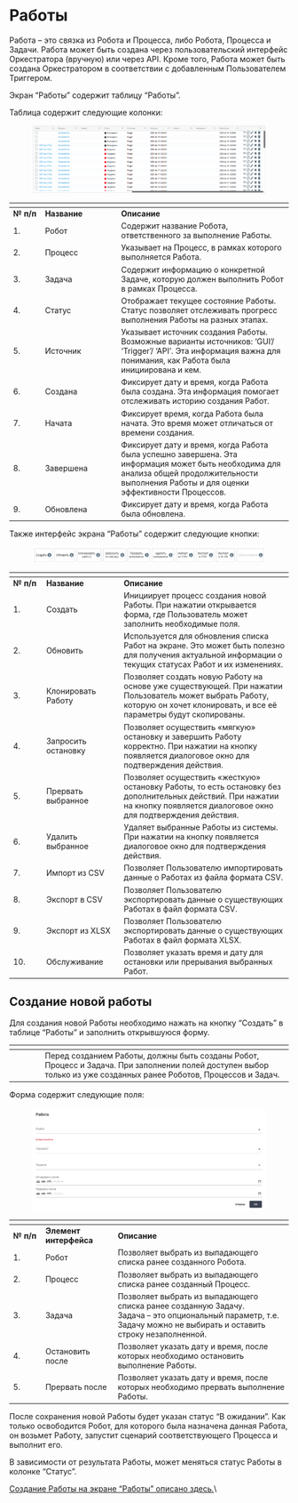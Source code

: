 # Работы

Работа – это связка из Робота и Процесса, либо Робота, Процесса и Задачи. Работа может быть создана через пользовательский интерфейс Оркестратора (вручную) или через API. Кроме того, Работа может быть создана Оркестратором в соответствии с добавленным Пользователем Триггером.

Экран “Работы” содержит таблицу “Работы”.

Таблица содержит следующие колонки:

<figure><img src="../../../.gitbook/assets/2025-04-19_20-36-22 (1).png" alt=""><figcaption></figcaption></figure>

<table data-header-hidden><thead><tr><th width="54"></th><th width="141"></th><th width="354"></th></tr></thead><tbody><tr><td><strong>№ п/п</strong></td><td><strong>Название</strong></td><td><strong>Описание</strong></td></tr><tr><td>1.</td><td>Робот</td><td>Содержит название Робота, ответственного за выполнение Работы.</td></tr><tr><td>2.</td><td>Процесс</td><td>Указывает на Процесс, в рамках которого выполняется Работа.</td></tr><tr><td>3.</td><td>Задача</td><td>Содержит информацию о конкретной Задаче, которую должен выполнить Робот в рамках Процесса.</td></tr><tr><td>4.</td><td>Статус</td><td>Отображает текущее состояние Работы. Статус позволяет отслеживать прогресс выполнения Работы на разных этапах.</td></tr><tr><td>5.</td><td>Источник</td><td>Указывает источник создания Работы. Возможные варианты источников: ‘GUI’/ ‘Trigger’/ ‘API’. Эта информация важна для понимания, как Работа была инициирована и кем.</td></tr><tr><td>6.</td><td>Создана</td><td>Фиксирует дату и время, когда Работа была создана. Эта информация помогает отслеживать историю создания Работ.</td></tr><tr><td>7.</td><td>Начата</td><td>Фиксирует время, когда Работа была начата. Это время может отличаться от времени создания.</td></tr><tr><td>8.</td><td>Завершена</td><td>Фиксирует дату и время, когда Работа была успешно завершена. Эта информация может быть необходима для анализа общей продолжительности выполнения Работы и для оценки эффективности Процессов.</td></tr><tr><td>9.</td><td>Обновлена</td><td>Фиксирует дату и время, когда Работа была обновлена.</td></tr></tbody></table>

Также интерфейс экрана “Работы” содержит следующие кнопки:

<figure><img src="../../../.gitbook/assets/изображение (90).png" alt=""><figcaption></figcaption></figure>

<table data-header-hidden><thead><tr><th width="56"></th><th width="136"></th><th width="367"></th></tr></thead><tbody><tr><td><strong>№ п/п</strong></td><td><strong>Название</strong></td><td><strong>Описание</strong></td></tr><tr><td>1.</td><td>Создать</td><td>Инициирует процесс создания новой Работы. При нажатии открывается форма, где Пользователь может заполнить необходимые поля.</td></tr><tr><td>2.</td><td>Обновить</td><td>Используется для обновления списка Работ на экране. Это может быть полезно для получения актуальной информации о текущих статусах Работ и их изменениях.</td></tr><tr><td>3.</td><td>Клонировать Работу</td><td>Позволяет создать новую Работу на основе уже существующей. При нажатии Пользователь может выбрать Работу, которую он хочет клонировать, и все её параметры будут скопированы.</td></tr><tr><td>4.</td><td>Запросить остановку</td><td>Позволяет осуществить «мягкую» остановку и завершить Работу корректно. При нажатии на кнопку появляется диалоговое окно для подтверждения действия.</td></tr><tr><td>5.</td><td>Прервать выбранное</td><td>Позволяет осуществить «жесткую» остановку Работы, то есть остановку без дополнительных действий. При нажатии на кнопку появляется диалоговое окно для подтверждения действия.</td></tr><tr><td>6.</td><td>Удалить выбранное</td><td>Удаляет выбранные Работы из системы. При нажатии на кнопку появляется диалоговое окно для подтверждения действия.</td></tr><tr><td>7.</td><td>Импорт из CSV</td><td>Позволяет Пользователю импортировать данные о Работах из файла формата CSV.</td></tr><tr><td>8.</td><td>Экспорт в CSV</td><td>Позволяет Пользователю экспортировать данные о существующих Работах в файл формата CSV.</td></tr><tr><td>9.</td><td>Экспорт из XLSX</td><td>Позволяет Пользователю экспортировать данные о существующих Работах в файл формата XLSX.</td></tr><tr><td>10.</td><td>Обслуживание</td><td>Позволяет указать время и дату для остановки или прерывания выбранных Работ.</td></tr></tbody></table>

## **Создание новой работы**

&#x20;Для создания новой Работы необходимо нажать на кнопку “Создать” в таблице “Работы” и заполнить открывшуюся форму.

<table data-header-hidden><thead><tr><th width="53"></th><th width="512"></th></tr></thead><tbody><tr><td><img src="https://lh7-rt.googleusercontent.com/docsz/AD_4nXdBXkoxUi9nNGRjMtbRjGfugh-wiLZx3Sdl4uYG8bZCEhqzTE7EAXER-MY68ufqE8FD6q-UxQBQxfLYRFlLiq8H7GizULU32Q5lpp52PtXTm1i0_FxQU58NhKwS1KQ4R2A-WiiVXw?key=jXxpQJRYkQW6F4d0HoRgIxP1" alt="" data-size="line"></td><td>Перед созданием Работы, должны быть созданы Робот, Процесс и Задача. При заполнении полей доступен выбор только из уже созданных ранее Роботов, Процессов и Задач. </td></tr></tbody></table>

Форма содержит следующие поля:

<figure><img src="../../../.gitbook/assets/изображение (10) (1) (1) (1).png" alt=""><figcaption></figcaption></figure>

<table data-header-hidden><thead><tr><th width="54"></th><th width="127"></th><th width="367"></th></tr></thead><tbody><tr><td><strong>№ п/п</strong></td><td><strong>Элемент интерфейса</strong></td><td><strong>Описание</strong> </td></tr><tr><td>1.</td><td>Робот</td><td>Позволяет выбрать из выпадающего списка ранее созданного Робота.</td></tr><tr><td>2.</td><td>Процесс</td><td>Позволяет выбрать из выпадающего списка ранее созданный Процесс.</td></tr><tr><td>3.</td><td>Задача</td><td>Позволяет выбрать из выпадающего списка ранее созданную Задачу.<br>Задача – это опциональный параметр, т.е. Задачу можно не выбирать и оставить строку незаполненной. </td></tr><tr><td>4.</td><td>Остановить после</td><td>Позволяет указать дату и время, после которых необходимо остановить выполнение Работы.</td></tr><tr><td>5.</td><td>Прервать после</td><td>Позволяет указать дату и время, после которых необходимо прервать выполнение Работы.</td></tr></tbody></table>

После сохранения новой Работы будет указан статус “В ожидании”. Как только освободится Робот, для которого была назначена данная Работа, он возьмет Работу, запустит сценарий соответствующего Процесса и выполнит его.

В зависимости от результата Работы, может меняться статус Работы в колонке “Статус”.

[Создание Работы на экране “Работы” описано здес&#x44C;_._](../nachalo-raboty-v-sherpa-orchestrator/sozdanie-raboty-s-vybrannymi-robotom-i-processom.md)\
